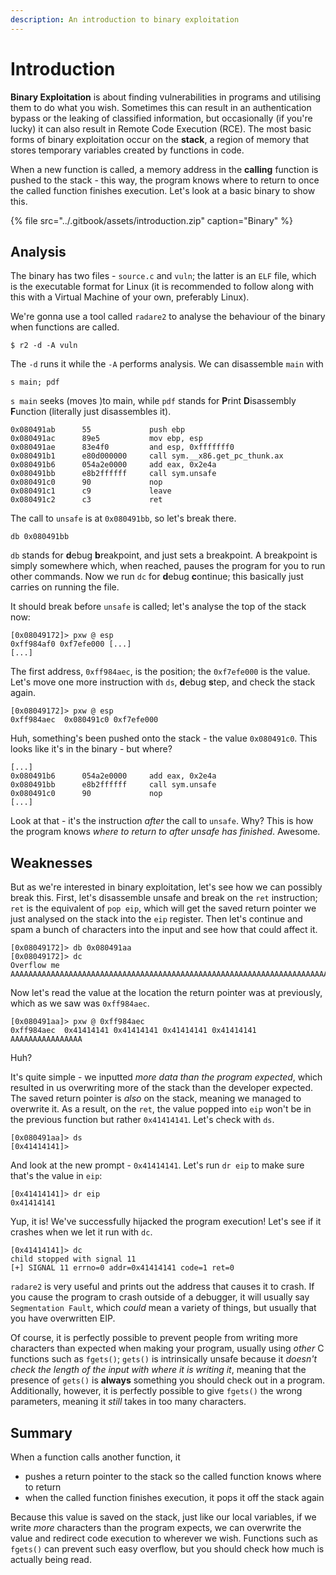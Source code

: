 ```yaml
---
description: An introduction to binary exploitation
---
```


# Introduction

**Binary Exploitation** is about finding vulnerabilities in programs and utilising them to do what you wish. Sometimes this can result in an authentication bypass or the leaking of classified information, but occasionally \(if you're lucky\) it can also result in Remote Code Execution \(RCE\). The most basic forms of binary exploitation occur on the **stack**, a region of memory that stores temporary variables created by functions in code.

When a new function is called, a memory address in the **calling** function is pushed to the stack - this way, the program knows where to return to once the called function finishes execution. Let's look at a basic binary to show this.

{% file src="../.gitbook/assets/introduction.zip" caption="Binary" %}

## Analysis

The binary has two files - `source.c` and `vuln`; the latter is an `ELF` file, which is the executable format for Linux \(it is recommended to follow along with this with a Virtual Machine of your own, preferably Linux\).

We're gonna use a tool called `radare2` to analyse the behaviour of the binary when functions are called.

```text
$ r2 -d -A vuln
```

The `-d` runs it while the `-A` performs analysis. We can disassemble `main` with

```text
s main; pdf
```

`s main` seeks \(moves \)to main, while `pdf` stands for **P**rint **D**isassembly **F**unction \(literally just disassembles it\).

```text
0x080491ab      55             push ebp
0x080491ac      89e5           mov ebp, esp
0x080491ae      83e4f0         and esp, 0xfffffff0
0x080491b1      e80d000000     call sym.__x86.get_pc_thunk.ax
0x080491b6      054a2e0000     add eax, 0x2e4a
0x080491bb      e8b2ffffff     call sym.unsafe
0x080491c0      90             nop
0x080491c1      c9             leave
0x080491c2      c3             ret
```

The call to `unsafe` is at `0x080491bb`, so let's break there.

```text
db 0x080491bb
```

`db` stands for **d**ebug **b**reakpoint, and just sets a breakpoint. A breakpoint is simply somewhere which, when reached, pauses the program for you to run other commands. Now we run `dc` for **d**ebug **c**ontinue; this basically just carries on running the file.

It should break before `unsafe` is called; let's analyse the top of the stack now:

```text
[0x08049172]> pxw @ esp
0xff984af0 0xf7efe000 [...]
[...]
```

The first address, `0xff984aec`, is the position; the `0xf7efe000` is the value. Let's move one more instruction with `ds`, **d**ebug **s**tep, and check the stack again.

```text
[0x08049172]> pxw @ esp
0xff984aec  0x080491c0 0xf7efe000
```

Huh, something's been pushed onto the stack - the value `0x080491c0`. This looks like it's in the binary - but where?

```text
[...]
0x080491b6      054a2e0000     add eax, 0x2e4a
0x080491bb      e8b2ffffff     call sym.unsafe
0x080491c0      90             nop
[...]
```

Look at that - it's the instruction _after_ the call to `unsafe`. Why? This is how the program knows _where to return to after unsafe has finished_. Awesome.

## Weaknesses

But as we're interested in binary exploitation, let's see how we can possibly break this. First, let's disassemble unsafe and break on the `ret` instruction; `ret` is the equivalent of `pop eip`, which will get the saved return pointer we just analysed on the stack into the `eip` register. Then let's continue and spam a bunch of characters into the input and see how that could affect it.

```text
[0x08049172]> db 0x080491aa
[0x08049172]> dc
Overflow me
AAAAAAAAAAAAAAAAAAAAAAAAAAAAAAAAAAAAAAAAAAAAAAAAAAAAAAAAAAAAAAAAAAAAAAAAAAAAAAAAAAAAAAAAAAAAAAAAAAAA
```

Now let's read the value at the location the return pointer was at previously, which as we saw was `0xff984aec`.

```text
[0x080491aa]> pxw @ 0xff984aec
0xff984aec  0x41414141 0x41414141 0x41414141 0x41414141  AAAAAAAAAAAAAAAA
```

Huh?

It's quite simple - we inputted _more data than the program expected_, which resulted in us overwriting more of the stack than the developer expected. The saved return pointer is _also_ on the stack, meaning we managed to overwrite it. As a result, on the `ret`, the value popped into `eip` won't be in the previous function but rather `0x41414141`. Let's check with `ds`.

```text
[0x080491aa]> ds
[0x41414141]>
```

And look at the new prompt - `0x41414141`. Let's run `dr eip` to make sure that's the value in `eip`:

```text
[0x41414141]> dr eip
0x41414141
```

Yup, it is! We've successfully hijacked the program execution! Let's see if it crashes when we let it run with `dc`.

```text
[0x41414141]> dc
child stopped with signal 11
[+] SIGNAL 11 errno=0 addr=0x41414141 code=1 ret=0
```

`radare2` is very useful and prints out the address that causes it to crash. If you cause the program to crash outside of a debugger, it will usually say `Segmentation Fault`, which _could_ mean a variety of things, but usually that you have overwritten EIP.

Of course, it is perfectly possible to prevent people from writing more characters than expected when making your program, usually using _other_ C functions such as `fgets()`; `gets()` is intrinsically unsafe because it _doesn't check the length of the input with where it is writing it_, meaning that the presence of `gets()` is **always** something you should check out in a program. Additionally, however, it is perfectly possible to give `fgets()` the wrong parameters, meaning it _still_ takes in too many characters.

## Summary

When a function calls another function, it

* pushes a return pointer to the stack so the called function knows where to return
* when the called function finishes execution, it pops it off the stack again

Because this value is saved on the stack, just like our local variables, if we write _more_ characters than the program expects, we can overwrite the value and redirect code execution to wherever we wish. Functions such as `fgets()` can prevent such easy overflow, but you should check how much is actually being read.

